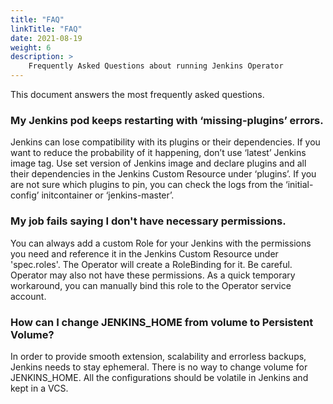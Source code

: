 ```yaml
---
title: "FAQ"
linkTitle: "FAQ"
date: 2021-08-19
weight: 6
description: >
    Frequently Asked Questions about running Jenkins Operator
---
```


This document answers the most frequently asked questions.

### My Jenkins pod keeps restarting with ‘missing-plugins’ errors.
Jenkins can lose compatibility with its plugins or their dependencies.
If you want to reduce the probability of it happening, don’t use ‘latest’ Jenkins image tag.
Use set version of Jenkins image and declare plugins and all their dependencies in the Jenkins
Custom Resource under ‘plugins’. If you are not sure which plugins to pin, you can check the logs
from the ‘initial-config’ initcontainer or ‘jenkins-master’.

### My job fails saying I don't have necessary permissions.
You can always add a custom Role for your Jenkins with the permissions you need and reference it in the
Jenkins Custom Resource under 'spec.roles'. The Operator will create a RoleBinding for it. Be careful.
Operator may also not have these permissions. As a quick temporary workaround, you can manually bind this
role to the Operator service account.

### How can I change JENKINS_HOME from volume to Persistent Volume?
In order to provide smooth extension, scalability and errorless backups, Jenkins needs to stay ephemeral.
There is no way to change volume for JENKINS_HOME. All the configurations should be volatile in Jenkins
and kept in a VCS.
